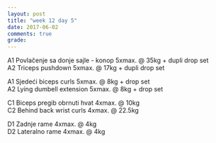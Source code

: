 ```yaml
---
layout: post
title: "week 12 day 5"
date: 2017-06-02
comments: true
grade:
---
```


A1 Povlačenje sa donje sajle - konop 5xmax. @ 35kg + dupli drop set       
A2 Triceps pushdown 5xmax. @ 17kg + dupli drop set     

A1 Sjedeći biceps curls 5xmax. @ 8kg + drop set       
A2 Lying dumbell extension 5xmax. @ 8kg + drop set              

C1 Biceps pregib obrnuti hvat 4xmax. @ 10kg     
C2 Behind back wrist curls 4xmax. @ 22.5kg        

D1 Zadnje rame 4xmax. @ 4kg      
D2 Lateralno rame 4xmax. @ 4kg   
